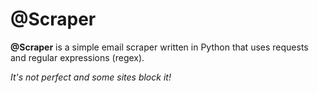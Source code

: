 # @Scraper

**@Scraper** is a simple email scraper written in Python that uses requests and regular expressions (regex).

_It's not perfect and some sites block it!_
